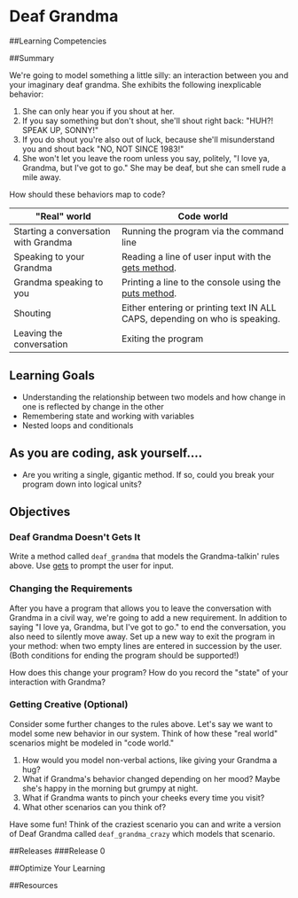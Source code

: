 # Deaf Grandma

##Learning Competencies

##Summary

 We're going to model something a little silly: an interaction between you and your imaginary deaf grandma.  She exhibits the following inexplicable behavior:

1. She can only hear you if you shout at her.
2. If you say something but don't shout, she'll shout right back: "HUH?!  SPEAK UP, SONNY!"
3. If you do shout you're also out of luck, because she'll misunderstand you and shout back "NO, NOT SINCE 1983!"
4. She won't let you leave the room unless you say, politely, "I love ya, Grandma, but I've got to go."  She may be deaf, but she can smell rude a mile away.

How should these behaviors map to code?

| "Real" world                          | Code world    |
| -------------                         | ------------- |
| Starting a conversation with Grandma  | Running the program via the command line |
| Speaking to your Grandma              | Reading a line of user input with the [gets method](http://www.ruby-doc.org/docs/Tutorial/part_02/user_input.html). |
| Grandma speaking to you               | Printing a line to the console using the [puts method](http://www.ruby-doc.org/core-1.9.3/IO.html#method-i-puts). |
| Shouting                              | Either entering or printing text IN ALL CAPS, depending on who is speaking. |
| Leaving the conversation              | Exiting the program |

## Learning Goals

* Understanding the relationship between two models and how change in one is reflected by change in the other
* Remembering state and working with variables
* Nested loops and conditionals

## As you are coding, ask yourself....

* Are you writing a single, gigantic method. If so, could you break your program down into logical units?

## Objectives

### Deaf Grandma Doesn't Gets It

Write a method called `deaf_grandma` that models the Grandma-talkin' rules above.  Use [gets](http://www.ruby-doc.org/docs/Tutorial/part_02/user_input.html) to prompt the user for input.

### Changing the Requirements

After you have a program that allows you to leave the conversation with Grandma in a civil way, we're going to add a new requirement.  In addition to saying "I love ya, Grandma, but I've got to go." to end the conversation, you also need to silently move away.  Set up a new way to exit the program in your method: when two empty lines are entered in succession by the user.  (Both conditions for ending the program should be supported!)

How does this change your program?  How do you record the "state" of your interaction with Grandma?


### Getting Creative (Optional)
Consider some further changes to the rules above.  Let's say we want to model some new behavior in our system.  Think of how these "real world" scenarios might be modeled in "code world."

1. How would you model non-verbal actions, like giving your Grandma a hug?
2. What if Grandma's behavior changed depending on her mood?  Maybe she's happy in the morning but grumpy at night.
3. What if Grandma wants to pinch your cheeks every time you visit?
4. What other scenarios can you think of?

Have some fun!  Think of the craziest scenario you can and write a version of Deaf Grandma called `deaf_grandma_crazy` which models that scenario.


##Releases
###Release 0

##Optimize Your Learning

##Resources